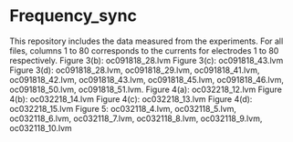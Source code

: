 # Frequency_sync
This repository includes the data measured from the experiments. For all files, columns 1 to 80 corresponds to the currents for electrodes 1 to 80 respectively.
Figure 3(b): oc091818_28.lvm 
Figure 3(c): oc091818_43.lvm
Figure 3(d): oc091818_28.lvm, oc091818_29.lvm, oc091818_41.lvm, oc091818_42.lvm, oc091818_43.lvm, oc091818_45.lvm, oc091818_46.lvm, oc091818_50.lvm, oc091818_51.lvm.
Figure 4(a): oc032218_12.lvm
Figure 4(b): oc032218_14.lvm
Figure 4(c): oc032218_13.lvm
Figure 4(d): oc032218_15.lvm
Figure 5: oc032118_4.lvm, oc032118_5.lvm, oc032118_6.lvm, oc032118_7.lvm, oc032118_8.lvm, oc032118_9.lvm, oc032118_10.lvm
